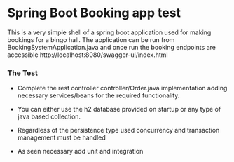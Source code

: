 # Spring Boot Booking app test

This is a very simple shell of a spring boot application used for making bookings for a bingo hall.
The application can be run from BookingSystemApplication.java and once run the booking endpoints are accessible http://localhost:8080/swagger-ui/index.html

### The Test
- Complete the rest controller controller/Order.java implementation adding necessary services/beans for the required functionality. 

- You can either use the h2 database provided on startup or any type of java based collection. 

- Regardless of the persistence type used concurrency and transaction management must be handled

- As seen necessary add unit and integration 